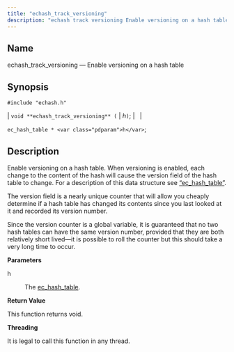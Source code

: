 ```yaml
---
title: "echash_track_versioning"
description: "echash track versioning Enable versioning on a hash table void echash track versioning h ec hash table h Enable versioning on a hash table When versioning is enabled each change to the content of the hash will cause the version field of the hash table to change For a description..."
---
```


<a name="apis.echash_track_versioning"></a> 
## Name

echash_track_versioning — Enable versioning on a hash table

## Synopsis

`#include "echash.h"`

| `void **echash_track_versioning** (` | <var class="pdparam">h</var>`)`; |   |

`ec_hash_table * <var class="pdparam">h</var>`;<a name="idp51416128"></a> 
## Description

Enable versioning on a hash table. When versioning is enabled, each change to the content of the hash will cause the version field of the hash table to change. For a description of this data structure see [“ec_hash_table”](/momentum/3/3-api/structs-ec-hash-table).

The version field is a nearly unique counter that will allow you cheaply determine if a hash table has changed its contents since you last looked at it and recorded its version number.

Since the version counter is a global variable, it is guaranteed that no two hash tables can have the same version number, provided that they are both relatively short lived—it is possible to roll the counter but this should take a very long time to occur.

**<a name="idp51419440"></a> Parameters**

<dl class="variablelist">

<dt>h</dt>

<dd>

The [ec_hash_table](/momentum/3/3-api/structs-ec-hash-table).

</dd>

</dl>

**<a name="idp51422864"></a> Return Value**

This function returns void.

**<a name="idp51423776"></a> Threading**

It is legal to call this function in any thread.